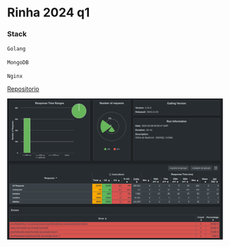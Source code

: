 # Rinha 2024 q1

### Stack

```
Golang

MongoDB

Nginx
```

[Repositorio](https://github.com/vmellos/rinha-2024-q1)

![imagem](gatling.png)
